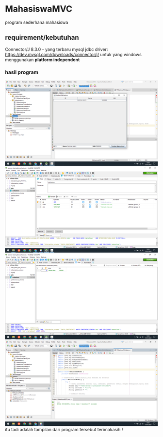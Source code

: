 # MahasiswaMVC

program sederhana mahasiswa

## requirement/kebutuhan

Connector/J 8.3.0 - yang terbaru
mysql jdbc driver: https://dev.mysql.com/downloads/connector/j/
untuk yang windows menggunakan **platform independent**

### hasil program

<img src="screeenshot-hasil/hasil-running.png">
<img src="screeenshot-hasil/scr-database-1.png">
<img src="screeenshot-hasil/scr-database-2.png">
<img src="screeenshot-hasil/preview-code.png">
itu tadi adalah tampilan dari program tersebut terimakasih !
